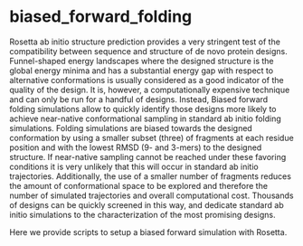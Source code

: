 # biased_forward_folding
Rosetta ab initio structure prediction provides a very stringent test of the compatibility between sequence and structure of de novo protein designs. Funnel-shaped energy landscapes where the designed structure is the global energy minima and has a substantial energy gap with respect to alternative conformations is usually considered as a good indicator of the quality of the design. It is, however, a computationally expensive technique and can only be run for a handful of designs. Instead, Biased forward folding simulations allow to quickly identify those designs more likely to achieve near-native conformational sampling in standard ab initio folding simulations. Folding simulations are biased towards the designed conformation by using a smaller subset (three) of fragments at each residue position and with the lowest RMSD (9- and 3-mers) to the designed structure. If near-native sampling cannot be reached under these favoring conditions it is very unlikely that this will occur in standard ab initio trajectories. Additionally, the use of a smaller number of fragments reduces the amount of conformational space to be explored and therefore the number of simulated trajectories and overall computational cost. Thousands of designs can be quickly screened in this way, and dedicate standard ab initio simulations to the characterization of the most promising designs.

Here we provide scripts to setup a biased forward simulation with Rosetta.
